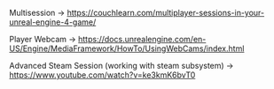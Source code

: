 Multisession -> https://couchlearn.com/multiplayer-sessions-in-your-unreal-engine-4-game/

Player Webcam -> https://docs.unrealengine.com/en-US/Engine/MediaFramework/HowTo/UsingWebCams/index.html

Advanced Steam Session (working with steam subsystem) -> https://www.youtube.com/watch?v=ke3kmK6bvT0
